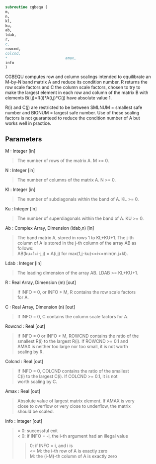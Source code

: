 ```fortran  
subroutine cgbequ (  
m,  
n,  
kl,  
ku,  
ab,  
ldab,  
r,  
c,  
rowcnd,  
colcnd,  
*                          amax,  
info  
)  
```  
  
CGBEQU computes row and column scalings intended to equilibrate an  
M-by-N band matrix A and reduce its condition number.  R returns the  
row scale factors and C the column scale factors, chosen to try to  
make the largest element in each row and column of the matrix B with  
elements B(i,j)=R(i)*A(i,j)*C(j) have absolute value 1.  
  
R(i) and C(j) are restricted to be between SMLNUM = smallest safe  
number and BIGNUM = largest safe number.  Use of these scaling  
factors is not guaranteed to reduce the condition number of A but  
works well in practice.  
  
## Parameters  
M : Integer [in]  
> The number of rows of the matrix A.  M >= 0.  
  
N : Integer [in]  
> The number of columns of the matrix A.  N >= 0.  
  
Kl : Integer [in]  
> The number of subdiagonals within the band of A.  KL >= 0.  
  
Ku : Integer [in]  
> The number of superdiagonals within the band of A.  KU >= 0.  
  
Ab : Complex Array, Dimension (ldab,n) [in]  
> The band matrix A, stored in rows 1 to KL+KU+1.  The j-th  
> column of A is stored in the j-th column of the array AB as  
> follows:  
> AB(ku+1+i-j,j) = A(i,j) for max(1,j-ku)<=i<=min(m,j+kl).  
  
Ldab : Integer [in]  
> The leading dimension of the array AB.  LDAB >= KL+KU+1.  
  
R : Real Array, Dimension (m) [out]  
> If INFO = 0, or INFO > M, R contains the row scale factors  
> for A.  
  
C : Real Array, Dimension (n) [out]  
> If INFO = 0, C contains the column scale factors for A.  
  
Rowcnd : Real [out]  
> If INFO = 0 or INFO > M, ROWCND contains the ratio of the  
> smallest R(i) to the largest R(i).  If ROWCND >= 0.1 and  
> AMAX is neither too large nor too small, it is not worth  
> scaling by R.  
  
Colcnd : Real [out]  
> If INFO = 0, COLCND contains the ratio of the smallest  
> C(i) to the largest C(i).  If COLCND >= 0.1, it is not  
> worth scaling by C.  
  
Amax : Real [out]  
> Absolute value of largest matrix element.  If AMAX is very  
> close to overflow or very close to underflow, the matrix  
> should be scaled.  
  
Info : Integer [out]  
> = 0:  successful exit  
> < 0:  if INFO = -i, the i-th argument had an illegal value  
> > 0:  if INFO = i, and i is  
> <= M:  the i-th row of A is exactly zero  
> >  M:  the (i-M)-th column of A is exactly zero  
  
